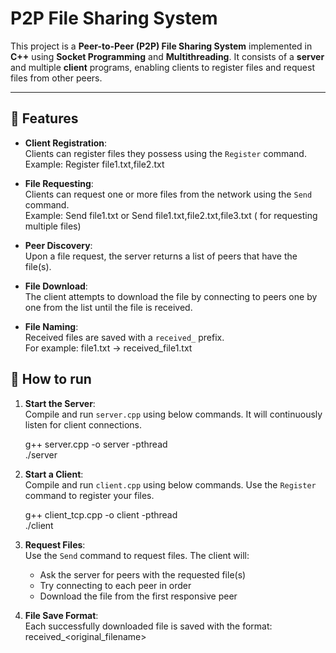 # P2P File Sharing System

This project is a **Peer-to-Peer (P2P) File Sharing System** implemented in **C++** using **Socket Programming** and **Multithreading**. It consists of a **server** and multiple **client** programs, enabling clients to register files and request files from other peers.

---

## 🚀 Features

- **Client Registration**:  
  Clients can register files they possess using the `Register` command.  
  Example:
     Register file1.txt,file2.txt
- **File Requesting**:  
  Clients can request one or more files from the network using the `Send` command.  
  Example:
     Send file1.txt
          or
     Send file1.txt,file2.txt,file3.txt ( for requesting multiple files)
- **Peer Discovery**:  
Upon a file request, the server returns a list of peers that have the file(s).

- **File Download**:  
The client attempts to download the file by connecting to peers one by one from the list until the file is received.

- **File Naming**:  
Received files are saved with a `received_` prefix.  
For example:
   file1.txt -> received_file1.txt

## 🧪 How to run

1. **Start the Server**:  
   Compile and run `server.cpp` using below commands. It will continuously listen for client connections.

   g++ server.cpp -o server -pthread<br>
   ./server

3. **Start a Client**:  
   Compile and run `client.cpp` using below commands. Use the `Register` command to register your files.
   
   g++ client_tcp.cpp -o client -pthread<br>
   ./client

4. **Request Files**:  
   Use the `Send` command to request files. The client will:
   - Ask the server for peers with the requested file(s)
   - Try connecting to each peer in order
   - Download the file from the first responsive peer

5. **File Save Format**:  
   Each successfully downloaded file is saved with the format: received_<original_filename>

   
      
